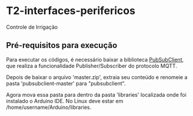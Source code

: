# T2-interfaces-perifericos
Controle de Irrigação

## Pré-requisitos para execução

Para executar os códigos, é necessário baixar a biblioteca [PubSubClient](https://github.com/knolleary/pubsubclient/archive/master.zip), que realiza a funcionalidade Publisher/Subscriber do protocolo MQTT. 

Depois de baixar o arquivo 'master.zip', extraia seu conteúdo e renomeie a pasta 'pubsubclient-master' para "pubsubclient".

Agora mova essa pasta para dentro da pasta 'libraries' localizada onde foi instalado o Arduino IDE. No Linux deve estar em /home/username/Arduino/libraries.
